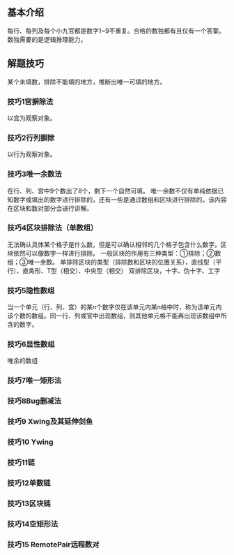 ## 基本介绍
每行、每列及每个小九官都是数字1~9不重复。合格的数独都有且仅有一个答案。数独需要的是逻辑推理能力。
## 解题技巧
某个未填数，排除不能填的地方，推断出唯一可填的地方。
### 技巧1宫摒除法
以宫为观察对象。

### 技巧2行列摒除
以行为观察对象。

### 技巧3唯一余数法
在行、列、宫中9个数出了8个，剩下一个自然可填。
唯一余数不仅有单纯依据已知数字或填出的数字进行排除的，还有一些是通过数组和区块进行排除的。该内容在区块和数对部分会进行讲解。

### 技巧4区块排除法（单数组）
无法确认具体某个格子是什么数，但是可以确认相邻的几个格子包含什么数字。区块依然可以像数字一样进行排除。
一般区块的作用有三种类型：①排除；②数组；③唯一余数。
单排除区块的类型（排除数和区块的位置关系），直线型（平行）、直角形、T型（相交）、中央型（相交）
双排除区块，十字、伪十字、工字
### 技巧5隐性数组
当一个单元（行、列、宫）的某n个数字仅在该单元内某n格中时，称为该单元内该个数的数组。同一行、列或官中出现数组，则其他单元格不能再出现该数组中所含的数字。


### 技巧6显性数组
唯余的数组

### 技巧7唯一矩形法
### 技巧8Bug删减法

### 技巧9 Xwing及其延伸剑鱼

### 技巧10 Ywing

### 技巧11链

### 技巧12单数链

### 技巧13区块链

### 技巧14空矩形法

### 技巧15 RemotePair远程数对

